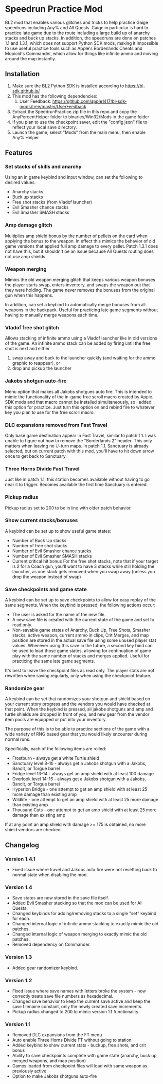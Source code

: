 # Speedrun Practice Mod

BL2 mod that enables various glitches and tricks to help practice Gaige speedruns including Any% and All Quests. 
Gaige in particular is hard to practice late game due to the route including a large build up of anarchy stacks and buck 
up stacks. In addition, the speedruns are done on patches 1.1 and 1.3.1, which does not support Python SDK mods, making 
it impossible to use useful practice tools such as Apple's Borderlands Cheats and Mopioid's Commander, which allow for 
things like infinite ammo and moving around the map instantly.

## Installation

1. Make sure the BL2 Python SDK is installed according to https://bl-sdk.github.io/
2. This mod has the following dependencies:
    1. User Feedback: https://github.com/apple1417/bl-sdk-mods/tree/master/UserFeedback
3. Extract the SpeedrunPractice.zip file in this repo and copy the AnyPercentHelper folder to binaries/Win32/Mods in
   the game folder
4. If you plan to use the checkpoint saver, edit the "config.json" file to reflect your local save directory.
5. Launch the game, select "Mods" from the main menu, then enable Any% Helper

## Features

### Set stacks of skills and anarchy

Using an in game keybind and input window, can set the following to desired values:
- Anarchy stacks
- Buck up stacks
- Free shot stacks (from Vladof launcher)
- Evil Smasher chance stacks
- Evil Smasher SMASH stacks

### Amp damage glitch

Multiplies amp shield bonus by the number of pellets on the card when applying the bonus to the weapon.
In effect this mimics the behavior of old game versions that applied full amp damage to every pellet. Patch 1.3.1 does 
not have this, but it shouldn't be an issue because All Quests routing does not use amp shields.

### Weapon merging

Mimics the old weapon merging glitch that keeps various weapon bonuses the player starts swap, enters inventory, and
swaps the weapon out that they were holding. The game never removes the bonuses from the original gun when this happens.

In addition, can set a keybind to automatically merge bonuses from all weapons in the backpack. Useful for practicing
late game segments without having to manually merge weapons each time.

### Vladof free shot glitch

Allows stacking of infinite ammo using a Vladof launcher like in old versions of the game. An infinite ammo stack can be
added by firing until the free shot is next and either

1) swap away and back to the launcher quickly (and waiting for the ammo graphic to reappear), or
2) drop and pickup the launcher

### Jakobs shotgun auto-fire

Menu option that makes all Jakobs shotguns auto fire. This is intended to mimic the functionality of the in-game
free scroll macro created by Apple. SDK mods and that macro cannot be installed simultaneously, so I added this option
for practice. Just turn this option on and rebind fire to whatever key you plan to use for the free scroll macro.

### DLC expansions removed from Fast Travel

Only base game destination appear in Fast Travel, similar to patch 1.1. I was unable to figure out how to remove the
"Borderlands 2" header. This only matters when leaving no U-turn maps. In patch 1.1,
Sanctuary is already selected, but on current patch with this mod, you'll have to hit down arrow once to get back to
Sanctuary.

### Three Horns Divide Fast Travel

Just like in patch 1.1, this station becomes available without having to go near it to trigger. Becomes available the
first time Sanctuary is entered.

### Pickup radius

Pickup radius set to 200 to be in line with older patch behavior.

### Show current stacks/bonuses

A keybind can be set up to show useful game states:

- Number of Buck Up stacks
- Number of free shot stacks
- Number of Evil Smasher chance stacks
- Number of Evil Smasher SMASH stacks
- Current critical hit bonus
  For the free shot stacks, note that if your target is 2 for a Coach gun, you'll want to have 3 stacks while still
  holding the launcher, as one stack gets removed when you swap away (unless you drop the weapon instead of swap)

### Save checkpoints and game state

A keybind can be set up to save checkpoints to allow for easy replay of the same segments. When the keybind is pressed,
the following actions occur:

- The user is asked for the name of the new file.
- A new save file is created with the current state of the game and set to read only.
- Non-savable game states of Anarchy, Buck Up, Free Shots, Smasher stacks, active weapon, current ammo in clips, 
  Crit Merges, and map position are stored in the actual save file using some unused player stat values. Whenever using
  this save in the future, a second key bind can be used to load those game states, allowing for continuation
  of game play with the same number of stacks and merges applied. Useful for practicing the same late game segments.

It's best to leave the checkpoint files as read only. The player stats are not rewritten when saving regularly, only 
when using the checkpoint feature.

### Randomize gear

A keybind can be set that randomizes your shotgun and shield based on your current story progress and the 
vendors you would have checked at that point. When the keybind is pressed, all jakobs shotguns and amp and turtle
shields are dropped in front of you, and new gear from the vendor item pools are equipped or put into your inventory.

The purpose of this is to be able to practice sections of the game with a wide variety of RNG based gear that you would
likely encounter during normal runs.

Specifically, each of the following items are rolled:
- Frostburn - always get a white Turtle shield
- Sanctuary level 8-10 - always get a Jakobs shotgun with a Jakobs, Bandit, or Torgue barrel
- Fridge level 13-14 - always get an amp shield with at least 100 damage
- Overlook level 14-16 - always get a Jakobs shotgun with a Jakobs, Bandit, or Torgue barrel
- Hyperion Bridge - one attempt to get an amp shield with at least 25 more damage than existing amp
- Wildlife - one attempt to get an amp shield with at least 25 more damage than existing amp
- Thousand Cuts - one attempt to get an amp shield with at least 25 more damage than existing amp

If at any point an amp shield with damage >= 175 is obtained, no more shield vendors are checked.

## Changelog

### Version 1.4.1
- Fixed issue where travel and Jakobs auto fire were not resetting back to normal state when disabling the mod.

### Version 1.4
- Save states are now stored in the save file itself. 
- Added Evil Smasher stacking so that the mod can be used for All Quests.
- Changed keybinds for adding/removing stacks to a single "set" keybind for each.
- Changed internal logic of infinite ammo stacking to exactly mimic the old patches.
- Changed internal logic of weapon merging to exactly mimic the old patches.
- Removed dependency on Commander.

### Version 1.3
- Added gear randomizer keybind.

### Version 1.2

- Fixed issue where save names with letters broke the system - now correctly treats save file numbers as hexadecimal.
- Changed save behavior to keep the current save active and keep the save filename constant, only the newly created save
  increments.
- Pickup radius changed to 200 to mimic version 1.1 functionality.

### Version 1.1

- Removed DLC expansions from the FT menu
- Auto enable Three Horns Divide FT without going to station
- Added keybind to show current stats - buckup, free shots, and crit bonus
- Ability to save checkpoints complete with game state (anarchy, buck up, merged weapons, and map position)
- Games loaded from checkpoint files will load with same weapon as previously active
- Option to make Jakobs shotguns auto-fire

